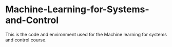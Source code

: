 # Machine-Learning-for-Systems-and-Control
This is the code and environment used for the Machine learning for systems and control course. 

